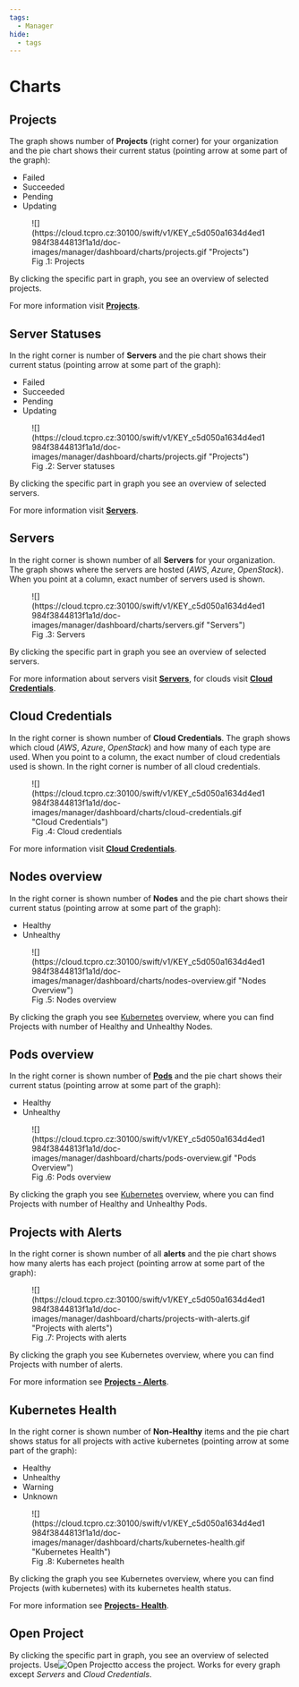 ```yaml
---
tags:
  - Manager
hide:
  - tags
---
```


# **Charts**

## **Projects**

The graph shows number of **Projects** (right corner) for your organization and the pie chart shows their current status (pointing arrow at some part of the graph):

* Failed
* Succeeded
* Pending
* Updating

<figure markdown>
  ![](https://cloud.tcpro.cz:30100/swift/v1/KEY_c5d050a1634d4ed1984f3844813f1a1d/doc-images/manager/dashboard/charts/projects.gif "Projects")
  <figcaption>Fig .1: Projects</figcaption>
</figure>

By clicking the specific part in graph, you see an overview of selected projects.

For more information visit [**Projects**](../../projects).

## **Server Statuses**

In the right corner is number of **Servers** and the pie chart shows their current status (pointing arrow at some part of the graph):

* Failed
* Succeeded
* Pending
* Updating

<figure markdown>
  ![](https://cloud.tcpro.cz:30100/swift/v1/KEY_c5d050a1634d4ed1984f3844813f1a1d/doc-images/manager/dashboard/charts/projects.gif "Projects")
  <figcaption>Fig .2: Server statuses</figcaption>
</figure>

By clicking the specific part in graph you see an overview of selected servers.

For more information visit [**Servers**](../../servers).

## **Servers**

In the right corner is shown number of all **Servers** for your organization. The graph shows where the servers are hosted (*AWS*, *Azure*, *OpenStack*). When you point at a column, exact number of servers used is shown.

<figure markdown>
  ![](https://cloud.tcpro.cz:30100/swift/v1/KEY_c5d050a1634d4ed1984f3844813f1a1d/doc-images/manager/dashboard/charts/servers.gif "Servers")
  <figcaption>Fig .3: Servers</figcaption>
</figure>

By clicking the specific part in graph you see an overview of selected servers.

For more information about servers visit [**Servers**](../../servers), for clouds visit [**Cloud Credentials**](../../cloud-credentials).

## **Cloud Credentials**

In the right corner is shown number of **Cloud Credentials**. The graph shows which cloud (*AWS*, *Azure*, *OpenStack*) and how many of each type are used. When you point to a column, the exact number of cloud credentials used is shown. In the right corner is number of all cloud credentials.

<figure markdown>
  ![](https://cloud.tcpro.cz:30100/swift/v1/KEY_c5d050a1634d4ed1984f3844813f1a1d/doc-images/manager/dashboard/charts/cloud-credentials.gif "Cloud Credentials")
  <figcaption>Fig .4: Cloud credentials</figcaption>
</figure>

For more information visit [**Cloud Credentials**](../../cloud-credentials).

## **Nodes overview**

In the right corner is shown number of **Nodes** and the pie chart shows their current status (pointing arrow at some part of the graph):

* Healthy
* Unhealthy

<figure markdown>
  ![](https://cloud.tcpro.cz:30100/swift/v1/KEY_c5d050a1634d4ed1984f3844813f1a1d/doc-images/manager/dashboard/charts/nodes-overview.gif "Nodes Overview")
  <figcaption>Fig .5: Nodes overview</figcaption>
</figure>

By clicking the graph you see [Kubernetes](../../projects/kubernetes) overview, where you can find Projects with number of Healthy and Unhealthy Nodes.

## **Pods overview**

In the right corner is shown number of [**Pods**](../../projects/kubernetes#pods) and the pie chart shows their current status (pointing arrow at some part of the graph):

* Healthy
* Unhealthy

<figure markdown>
  ![](https://cloud.tcpro.cz:30100/swift/v1/KEY_c5d050a1634d4ed1984f3844813f1a1d/doc-images/manager/dashboard/charts/pods-overview.gif "Pods Overview")
  <figcaption>Fig .6: Pods overview</figcaption>
</figure>

By clicking the graph you see [Kubernetes](../../projects/kubernetes) overview, where you can find Projects with number of Healthy and Unhealthy Pods.

## **Projects with Alerts**

In the right corner is shown number of all **alerts** and the pie chart shows how many alerts has each project (pointing arrow at some part of the graph):

<figure markdown>
  ![](https://cloud.tcpro.cz:30100/swift/v1/KEY_c5d050a1634d4ed1984f3844813f1a1d/doc-images/manager/dashboard/charts/projects-with-alerts.gif "Projects with alerts")
  <figcaption>Fig .7: Projects with alerts</figcaption>
</figure>

By clicking the graph you see Kubernetes overview, where you can find Projects with number of alerts.

For more information see [**Projects - Alerts**](../../projects/project-details#alerts).

## **Kubernetes Health**

In the right corner is shown number of **Non-Healthy** items and the pie chart shows status for all projects with active kubernetes (pointing arrow at some part of the graph):

* Healthy
* Unhealthy
* Warning
* Unknown

<figure markdown>
  ![](https://cloud.tcpro.cz:30100/swift/v1/KEY_c5d050a1634d4ed1984f3844813f1a1d/doc-images/manager/dashboard/charts/kubernetes-health.gif "Kubernetes Health")
  <figcaption>Fig .8: Kubernetes health</figcaption>
</figure>

By clicking the graph you see Kubernetes overview, where you can find Projects (with kubernetes) with its kubernetes health status.

For more information see [**Projects- Health**](../../projects/#health).

## **Open Project**

By clicking the specific part in graph, you see an overview of selected projects. Use![](https://cloud.tcpro.cz:30100/swift/v1/KEY_c5d050a1634d4ed1984f3844813f1a1d/doc-images/manager/dashboard/charts/open-project.png "Open Project")to access the project. Works for every graph except *Servers* and *Cloud Credentials*.
